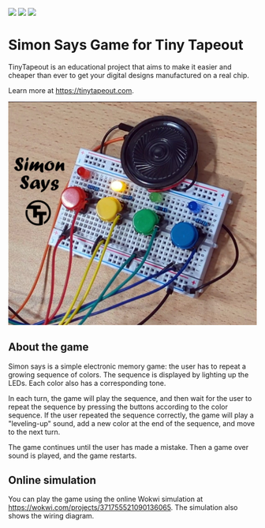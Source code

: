 ![](../../workflows/gds/badge.svg) ![](../../workflows/docs/badge.svg) ![](../../workflows/wokwi_test/badge.svg)

# Simon Says Game for Tiny Tapeout

TinyTapeout is an educational project that aims to make it easier and cheaper than ever to get your digital designs manufactured on a real chip.

Learn more at https://tinytapeout.com.

![Simon Says](docs/tt-simon-game.jpg)

## About the game

Simon says is a simple electronic memory game: the user has to repeat a growing sequence of colors.
The sequence is displayed by lighting up the LEDs. Each color also has a corresponding tone.

In each turn, the game will play the sequence, and then wait for the user to repeat the sequence
by pressing the buttons according to the color sequence.
If the user repeated the sequence correctly, the game will play a "leveling-up" sound,
add a new color at the end of the sequence, and move to the next turn.

The game continues until the user has made a mistake. Then a game over sound is played, and the game restarts.

## Online simulation

You can play the game using the online Wokwi simulation at https://wokwi.com/projects/371755521090136065. 
The simulation also shows the wiring diagram.

